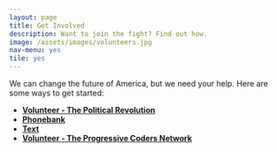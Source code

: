 ```yaml
---
layout: page
title: Get Involved
description: Want to join the fight? Find out how.
image: /assets/images/volunteers.jpg
nav-menu: yes
tile: yes
---
```


We can change the future of America, but we need your help. Here are some ways to get started:

*  **[Volunteer - The Political Revolution](https://polrevvols.herokuapp.com)**
*  **[Phonebank](https://grassrootspb.com)**
*  **[Text](https://textforbernie.com)**
*  **[Volunteer - The Progressive Coders Network](http://progcode.co)**

